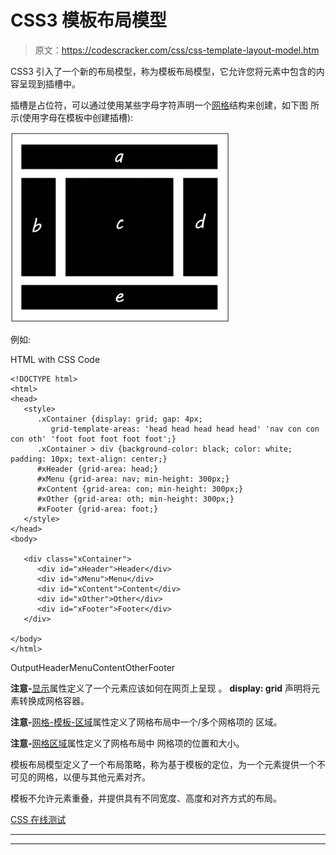 # CSS3 模板布局模型

> 原文：<https://codescracker.com/css/css-template-layout-model.htm>

CSS3 引入了一个新的布局模型，称为模板布局模型，它允许您将元素中包含的内容呈现到插槽中。

插槽是占位符，可以通过使用某些字母字符声明一个[网格](/css/css-grid.htm)结构来创建，如下图 所示(使用字母在模板中创建插槽):

![css3 template layout model](img/3510dd70ed57e04f47a57b1ac4d5e184.png)

例如:

HTML with CSS Code

```
<!DOCTYPE html>
<html>
<head>
   <style>
      .xContainer {display: grid; gap: 4px; 
         grid-template-areas: 'head head head head head' 'nav con con con oth' 'foot foot foot foot foot';}
      .xContainer > div {background-color: black; color: white; padding: 10px; text-align: center;}
      #xHeader {grid-area: head;}
      #xMenu {grid-area: nav; min-height: 300px;}
      #xContent {grid-area: con; min-height: 300px;}
      #xOther {grid-area: oth; min-height: 300px;}
      #xFooter {grid-area: foot;}
   </style>
</head>
<body>

   <div class="xContainer">
      <div id="xHeader">Header</div>
      <div id="xMenu">Menu</div>
      <div id="xContent">Content</div>
      <div id="xOther">Other</div>
      <div id="xFooter">Footer</div>
   </div>

</body>
</html>
```

OutputHeaderMenuContentOtherFooter

**注意-**[显示](/css/css-display.htm)属性定义了一个元素应该如何在网页上呈现 。 **display: grid** 声明将元素转换成网格容器。

**注意-**[网格-模板-区域](/css/css-grid-template-areas.htm)属性定义了网格布局中一个/多个网格项的 区域。

**注意-**[网格区域](/css/css-grid-area.htm)属性定义了网格布局中 网格项的位置和大小。

模板布局模型定义了一个布局策略，称为基于模板的定位，为一个元素提供一个不可见的网格，以便与其他元素对齐。

模板不允许元素重叠，并提供具有不同宽度、高度和对齐方式的布局。

[CSS 在线测试](/exam/showtest.php?subid=5)

* * *

* * *